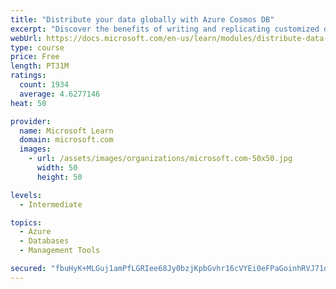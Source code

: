 ```yaml
---
title: "Distribute your data globally with Azure Cosmos DB"
excerpt: "Discover the benefits of writing and replicating customized data to regions around the world with Azure Cosmos DB global distribution."
webUrl: https://docs.microsoft.com/en-us/learn/modules/distribute-data-globally-with-cosmos-db/
type: course
price: Free
length: PT31M
ratings:
  count: 1934
  average: 4.6277146
heat: 50

provider:
  name: Microsoft Learn
  domain: microsoft.com
  images:
    - url: /assets/images/organizations/microsoft.com-50x50.jpg
      width: 50
      height: 50

levels:
  - Intermediate

topics:
  - Azure
  - Databases
  - Management Tools

secured: "fbuHyK+MLGuj1amPfLGRIee68Jy0bzjKpbGvhr16cVYEi0eFPaGoinhRVJ71dmtASoNpHg2YDPVMhBmZrIiobhswhEs1KaexlDVCk0h39xPnXaGImjjaGCTWuWq55jwkD2kR9fMv1TCNoEYUG7pl0VSmq2MwGtU2hQBgm6g+nL89qh0zMBCr6bWO+4QW0QEUbtR0iGYrdrBPy+WQFI90HxoKVrwcr8VcHwyE5/ppF7LDSjQpyb3BcVK3iwJWAo4iDimQrEYZLmiatHsuuOKUrX5obmwjCo8M7QU4BDUXO2L4q2L1WuHX3vD29GYM+rBqUSjND9o0E0Zoo4A1UIibE1k83oDVaGmn+fEzFmJl2B+QUDXGs8re5IfUYzutbnKKWkd2dCM4Rqerb3iAxTur2MMMEuSyEmxgjpQXY4OhvWU=;LYGnUsOkgBttju4MqODxOg=="
---
```



